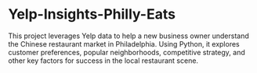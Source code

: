 # Yelp-Insights-Philly-Eats
This project leverages Yelp data to help a new business owner understand the Chinese restaurant market in Philadelphia. Using Python, it explores customer preferences, popular neighborhoods, competitive strategy, and other key factors for success in the local restaurant scene.
